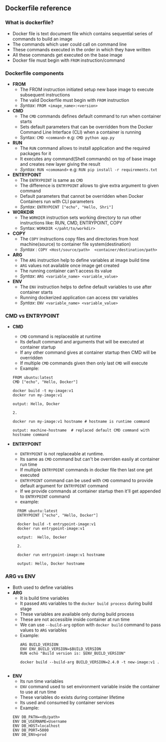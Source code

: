 ##  Dockerfile reference

### What is dockerfile?
- Docker file is text document file which contains sequential series of commands to build an image
- The commands which user could call on command line
- These commands executed in the order in which they have written
- All these commands get executed on the base image
- Docker file must begin with `FROM` instruction/command


### Dockerfile components
- **FROM**
  - The FROM instruction initiated setup new base image to execute subsequent instructions
  - The valid Dockerfile must begin with `FROM` instruction
  - _Syntax_: `FROM <image_name>:<version>`
- **CMD**
  - The `CMD` commands defines default command to run when container starts
  - Sets default parameters that can be overridden from the Docker Command Line Interface (CLI) when a container is running
  - Syntax: `CMD <command>`  e.g: `CMD python app.py`
- **RUN**
  - The `RUN` command allows to install application and the required packages for it
  - It executes any command(Shell commands) on top of base image and creates new layer giving the result
  - _Syntax:_ `RUN <comomand>` e.g: `RUN pip install -r requirements.txt`
- **ENTRYPOINT**
  - The `ENTRYPOINT` is same as `CMD`
  - The difference is `ENTRYPOINT` allows to give extra argument to given command
  - Default parameters that cannot be overridden when Docker Containers run with CLI parameters
  - _Syntax_: `ENTRYPOINT ["echo", "Hello, Shri"]`
- **WORKDIR**
  - The `WORKDIR` instruction sets working directory to run other instructions like: RUN, CMD, ENTRYPOINT, COPY
  - Syntax: `WORKDIR </paht/to/workdir>`
- **COPY**
  - The `COPY` instructions copy files and directories from host machine(source) to container file system(destination)
  - _Syntax_ : `COPY <Host/source/path>  <container/destination/path>`
- **ARG**
  - The `ARG` instruction help to define variables at image build time
  - `ARG` values not available once image get created
  - The running container can't access its value
  - _Syntax_: `ARG <variable_name> <variable_value>`
- **ENV**
  - The `ENV` instruction helps to define default variables to use after container starts
  - Running dockerized application can access `ENV` variables
  - _Syntax_: `ENV <variable_name> <variable_value>`


### CMD vs ENTRYPOINT
- **CMD**
  - `CMD` command is replaceable at runtime
  - Its default command and arguments that will be executed at container startup
  - If any other command gives at container startup then CMD will be overridden
  - If multiple `CMD` commands given then only last `CMD` will execute
  - Example:
  ``` commandline
  FROM ubuntu:latest
  CMD ["echo", "Hello, Docker"]
  
  docker build -t my-image:v1
  docker run my-image:v1
  
  output: Hello, Docker
  
  2.
  
  docker run my-image:v1 hostname # hostname is runtime command
  
  output: machine-hostname  # replaced default CMD command with hostname command
  ```
  
- **ENTRYPOINT** 
  - `ENTRYPOINT` is not replaceable at runtime.
  - Its same as `CMD` command but can't be overriden easily at container run time
  - If multiple `ENTRYPOINT` commands in docker file then last one get executed
  - `ENTRYPOINT` command can be used with `CMD` command to provide default argument for `ENTRYPOINT` command
  - If we provide commands at container startup then it'll get appended to `ENTRYPOINT` command
  - example: 
  ```
    FROM ubuntu:latest
    ENTRYPOINT ["echo", "Hello, Docker"]
    
    docker build -t entrypoint-image:v1
    docker run entrypoint-image:v1
    
    output:  Hello, Docker
    
    2.
    
    docker run entrypoint-image:v1 hostname
    
    output: Hello, Docker hostname
    ```
### ARG vs ENV
- Both used to define variables
- **ARG**
  - It is build time variables
  - It passed `ARG` variables to the `docker build process` during build stage
  - These variables are available only during build process
  - These are not accessible inside container at run time
  - We can use `--build-arg` option with `docker build` command to pass values to `ARG` variables
  - Example:
    ```
    ARG BUILD_VERSION
    ENV ENV_BUILD_VERSION=$BUILD_VERSION
    RUN echo "Build version is: $ENV_BUILD_VERSION"    
    
    docker build --build-arg BUILD_VERSION=2.4.0 -t new-image:v1 .
  ```
- **ENV**
  - Its run time variables
  - `ENV` command used to set environment variable inside the container to use at run time
  - These variables do exists during container lifetime
  - Its used and consumed by container services
  - Example:
  ```commandline
  ENV DB_PATH=<db/path>
  ENV DB_USERNAME=Username
  ENV DB_HOST=localhost
  ENV DB_PORT=5000
  ENV DB_ENV=prod
```